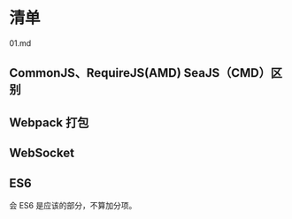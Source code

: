 # 清单

01.md

## CommonJS、RequireJS\(AMD\) SeaJS（CMD）区别

## Webpack 打包

## WebSocket

## ES6

会 ES6 是应该的部分，不算加分项。

